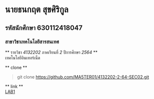 # นายธนกฤต สุขศิริกูล  
## รหัสนักศึกษา 630112418047  
### สาขาวิชาเทคโนโลยีสารสนเทศ  

** รายวิชา *4132202* ภาคเรียนที่ *2* ปีการศึกษา *2564* **  
เทคโนโลยีอินเทอร์เน็ต  

** clone **  
> git clone https://github.com/MA5TER01/4132202-2-64-SEC02.git  

** link **  
[LAB1](https://github.com/MA5TER01/4132202-2-64-SEC02/tree/master/LAB1)  
